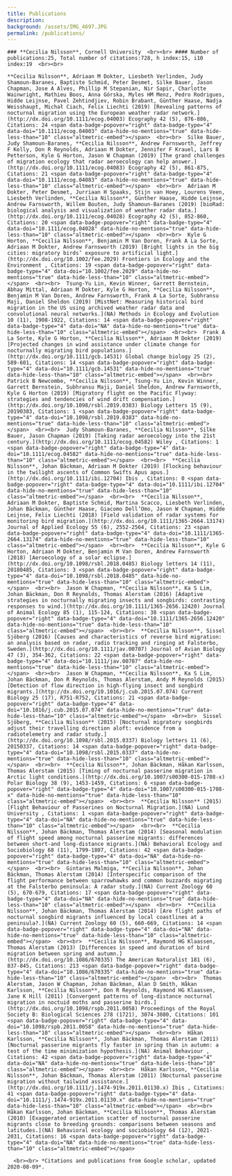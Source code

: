 ```yaml
---
title: Publications
description: 
background: /assets/IMG_4697.JPG
permalink: /publications/
---
```

<script type='text/javascript' src='https://d1bxh8uas1mnw7.cloudfront.net/assets/embed.js'></script>
    ### **Cecilia Nilsson**, Cornell University  <br><br> #### Number of publications:25, Total number of citations:728, h index:15, i10 index:19  <br><br> 

    **Cecilia Nilsson**, Adriaan M Dokter, Liesbeth Verlinden, Judy Shamoun‐Baranes, Baptiste Schmid, Peter Desmet, Silke Bauer, Jason Chapman, Jose A Alves, Phillip M Stepanian, Nir Sapir, Charlotte Wainwright, Mathieu Boos, Anna Górska, Myles HM Menz, Pedro Rodrigues, Hidde Leijnse, Pavel Zehtindjiev, Robin Brabant, Günther Haase, Nadja Weisshaupt, Michał Ciach, Felix Liechti (2019) [Revealing patterns of nocturnal migration using the European weather radar network.](http://dx.doi.org/10.1111/ecog.04003) Ecography 42 (5), 876-886, Citations: 24 <span data-badge-popover="right" data-badge-type="4" data-doi="10.1111/ecog.04003" data-hide-no-mentions="true" data-hide-less-than="10" class="altmetric-embed"></span>  <br><br>  Silke Bauer, Judy Shamoun‐Baranes, **Cecilia Nilsson**, Andrew Farnsworth, Jeffrey F Kelly, Don R Reynolds, Adriaan M Dokter, Jennifer F Krauel, Lars B Petterson, Kyle G Horton, Jason W Chapman (2019) [The grand challenges of migration ecology that radar aeroecology can help answer.](http://dx.doi.org/10.1111/ecog.04083) Ecography 42 (5), 861-875, Citations: 21 <span data-badge-popover="right" data-badge-type="4" data-doi="10.1111/ecog.04083" data-hide-no-mentions="true" data-hide-less-than="10" class="altmetric-embed"></span>  <br><br>  Adriaan M Dokter, Peter Desmet, Jurriaan H Spaaks, Stijn van Hoey, Lourens Veen, Liesbeth Verlinden, **Cecilia Nilsson**, Günther Haase, Hidde Leijnse, Andrew Farnsworth, Willem Bouten, Judy Shamoun‐Baranes (2019) [bioRad: biological analysis and visualization of weather radar data.](http://dx.doi.org/10.1111/ecog.04028) Ecography 42 (5), 852-860, Citations: 20 <span data-badge-popover="right" data-badge-type="4" data-doi="10.1111/ecog.04028" data-hide-no-mentions="true" data-hide-less-than="10" class="altmetric-embed"></span>  <br><br>  Kyle G Horton, **Cecilia Nilsson**, Benjamin M Van Doren, Frank A La Sorte, Adriaan M Dokter, Andrew Farnsworth (2019) [Bright lights in the big cities: migratory birds’ exposure to artificial light.](http://dx.doi.org/10.1002/fee.2029) Frontiers in Ecology and the Environment , Citations: 19 <span data-badge-popover="right" data-badge-type="4" data-doi="10.1002/fee.2029" data-hide-no-mentions="true" data-hide-less-than="10" class="altmetric-embed"></span>  <br><br>  Tsung‐Yu Lin, Kevin Winner, Garrett Bernstein, Abhay Mittal, Adriaan M Dokter, Kyle G Horton, **Cecilia Nilsson**, Benjamin M Van Doren, Andrew Farnsworth, Frank A La Sorte, Subhransu Maji, Daniel Sheldon (2019) [MistNet: Measuring historical bird migration in the US using archived weather radar data and convolutional neural networks.](NA) Methods in Ecology and Evolution 10 (11), 1908-1922, Citations: 14 <span data-badge-popover="right" data-badge-type="4" data-doi="NA" data-hide-no-mentions="true" data-hide-less-than="10" class="altmetric-embed"></span>  <br><br>  Frank A La Sorte, Kyle G Horton, **Cecilia Nilsson**, Adriaan M Dokter (2019) [Projected changes in wind assistance under climate change for nocturnally migrating bird populations.](http://dx.doi.org/10.1111/gcb.14531) Global change biology 25 (2), 589-601, Citations: 14 <span data-badge-popover="right" data-badge-type="4" data-doi="10.1111/gcb.14531" data-hide-no-mentions="true" data-hide-less-than="10" class="altmetric-embed"></span>  <br><br>  Patrick B Newcombe, **Cecilia Nilsson**, Tsung-Yu Lin, Kevin Winner, Garrett Bernstein, Subhransu Maji, Daniel Sheldon, Andrew Farnsworth, Kyle G Horton (2019) [Migratory flight on the Pacific Flyway: strategies and tendencies of wind drift compensation.](http://dx.doi.org/10.1098/rsbl.2019.0383) Biology Letters 15 (9), 20190383, Citations: 1 <span data-badge-popover="right" data-badge-type="4" data-doi="10.1098/rsbl.2019.0383" data-hide-no-mentions="true" data-hide-less-than="10" class="altmetric-embed"></span>  <br><br>  Judy Shamoun-Baranes, **Cecilia Nilsson**, Silke Bauer, Jason Chapman (2019) [Taking radar aeroecology into the 21st century.](http://dx.doi.org/10.1111/ecog.04582) Wiley , Citations: 1 <span data-badge-popover="right" data-badge-type="4" data-doi="10.1111/ecog.04582" data-hide-no-mentions="true" data-hide-less-than="10" class="altmetric-embed"></span>  <br><br>  **Cecilia Nilsson**, Johan Bäckman, Adriaan M Dokter (2019) [Flocking behaviour in the twilight ascents of Common Swifts Apus apus.](http://dx.doi.org/10.1111/ibi.12704) Ibis , Citations: 0 <span data-badge-popover="right" data-badge-type="4" data-doi="10.1111/ibi.12704" data-hide-no-mentions="true" data-hide-less-than="10" class="altmetric-embed"></span>  <br><br>  **Cecilia Nilsson**, Adriaan M Dokter, Baptiste Schmid, Martina Scacco, Liesbeth Verlinden, Johan Bäckman, Günther Haase, Giacomo Dell’Omo, Jason W Chapman, Hidde Leijnse, Felix Liechti (2018) [Field validation of radar systems for monitoring bird migration.](http://dx.doi.org/10.1111/1365-2664.13174) Journal of Applied Ecology 55 (6), 2552-2564, Citations: 23 <span data-badge-popover="right" data-badge-type="4" data-doi="10.1111/1365-2664.13174" data-hide-no-mentions="true" data-hide-less-than="10" class="altmetric-embed"></span>  <br><br>  **Cecilia Nilsson**, Kyle G Horton, Adriaan M Dokter, Benjamin M Van Doren, Andrew Farnsworth (2018) [Aeroecology of a solar eclipse.](http://dx.doi.org/10.1098/rsbl.2018.0485) Biology letters 14 (11), 20180485, Citations: 3 <span data-badge-popover="right" data-badge-type="4" data-doi="10.1098/rsbl.2018.0485" data-hide-no-mentions="true" data-hide-less-than="10" class="altmetric-embed"></span>  <br><br>  Jason W Chapman, **Cecilia Nilsson**, Ka S Lim, Johan Bäckman, Don R Reynolds, Thomas Alerstam (2016) [Adaptive strategies in nocturnally migrating insects and songbirds: contrasting responses to wind.](http://dx.doi.org/10.1111/1365-2656.12420) Journal of Animal Ecology 85 (1), 115-124, Citations: 38 <span data-badge-popover="right" data-badge-type="4" data-doi="10.1111/1365-2656.12420" data-hide-no-mentions="true" data-hide-less-than="10" class="altmetric-embed"></span>  <br><br>  **Cecilia Nilsson**, Sissel Sjöberg (2016) [Causes and characteristics of reverse bird migration: an analysis based on radar, radio tracking and ringing at Falsterbo, Sweden.](http://dx.doi.org/10.1111/jav.00707) Journal of Avian Biology 47 (3), 354-362, Citations: 22 <span data-badge-popover="right" data-badge-type="4" data-doi="10.1111/jav.00707" data-hide-no-mentions="true" data-hide-less-than="10" class="altmetric-embed"></span>  <br><br>  Jason W Chapman, **Cecilia Nilsson**, Ka S Lim, Johan Bäckman, Don R Reynolds, Thomas Alerstam, Andy M Reynolds (2015) [Detection of flow direction in high-flying insect and songbird migrants.](http://dx.doi.org/10.1016/j.cub.2015.07.074) Current Biology 25 (17), R751-R752, Citations: 21 <span data-badge-popover="right" data-badge-type="4" data-doi="10.1016/j.cub.2015.07.074" data-hide-no-mentions="true" data-hide-less-than="10" class="altmetric-embed"></span>  <br><br>  Sissel Sjöberg, **Cecilia Nilsson** (2015) [Nocturnal migratory songbirds adjust their travelling direction aloft: evidence from a radiotelemetry and radar study.](http://dx.doi.org/10.1098/rsbl.2015.0337) Biology letters 11 (6), 20150337, Citations: 14 <span data-badge-popover="right" data-badge-type="4" data-doi="10.1098/rsbl.2015.0337" data-hide-no-mentions="true" data-hide-less-than="10" class="altmetric-embed"></span>  <br><br>  **Cecilia Nilsson**, Johan Bäckman, Håkan Karlsson, Thomas Alerstam (2015) [Timing of nocturnal passerine migration in Arctic light conditions.](http://dx.doi.org/10.1007/s00300-015-1708-x) Polar Biology 38 (9), 1453-1459, Citations: 6 <span data-badge-popover="right" data-badge-type="4" data-doi="10.1007/s00300-015-1708-x" data-hide-no-mentions="true" data-hide-less-than="10" class="altmetric-embed"></span>  <br><br>  **Cecilia Nilsson** (2015) [Flight Behaviour of Passerines on Nocturnal Migration.](NA) Lund University , Citations: 1 <span data-badge-popover="right" data-badge-type="4" data-doi="NA" data-hide-no-mentions="true" data-hide-less-than="10" class="altmetric-embed"></span>  <br><br>  **Cecilia Nilsson**, Johan Bäckman, Thomas Alerstam (2014) [Seasonal modulation of flight speed among nocturnal passerine migrants: differences between short-and long-distance migrants.](NA) Behavioral Ecology and Sociobiology 68 (11), 1799-1807, Citations: 42 <span data-badge-popover="right" data-badge-type="4" data-doi="NA" data-hide-no-mentions="true" data-hide-less-than="10" class="altmetric-embed"></span>  <br><br>  Gintaras Malmiga, **Cecilia Nilsson**, Johan Bäckman, Thomas Alerstam (2014) [Interspecific comparison of the flight performance between sparrowhawks and common buzzards migrating at the Falsterbo peninsula: A radar study.](NA) Current Zoology 60 (5), 670-679, Citations: 17 <span data-badge-popover="right" data-badge-type="4" data-doi="NA" data-hide-no-mentions="true" data-hide-less-than="10" class="altmetric-embed"></span>  <br><br>  **Cecilia Nilsson**, Johan Bäckman, Thomas Alerstam (2014) [Are flight paths of nocturnal songbird migrants influenced by local coastlines at a peninsula?.](NA) Current Zoology 60 (5), 660-669, Citations: 14 <span data-badge-popover="right" data-badge-type="4" data-doi="NA" data-hide-no-mentions="true" data-hide-less-than="10" class="altmetric-embed"></span>  <br><br>  **Cecilia Nilsson**, Raymond HG Klaassen, Thomas Alerstam (2013) [Differences in speed and duration of bird migration between spring and autumn.](http://dx.doi.org/10.1086/670335) The American Naturalist 181 (6), 837-845, Citations: 213 <span data-badge-popover="right" data-badge-type="4" data-doi="10.1086/670335" data-hide-no-mentions="true" data-hide-less-than="10" class="altmetric-embed"></span>  <br><br>  Thomas Alerstam, Jason W Chapman, Johan Bäckman, Alan D Smith, Håkan Karlsson, **Cecilia Nilsson**, Don R Reynolds, Raymond HG Klaassen, Jane K Hill (2011) [Convergent patterns of long-distance nocturnal migration in noctuid moths and passerine birds.](http://dx.doi.org/10.1098/rspb.2011.0058) Proceedings of the Royal Society B: Biological Sciences 278 (1721), 3074-3080, Citations: 101 <span data-badge-popover="right" data-badge-type="4" data-doi="10.1098/rspb.2011.0058" data-hide-no-mentions="true" data-hide-less-than="10" class="altmetric-embed"></span>  <br><br>  Håkan Karlsson, **Cecilia Nilsson**, Johan Bäckman, Thomas Alerstam (2011) [Nocturnal passerine migrants fly faster in spring than in autumn: a test of the time minimization hypothesis.](NA) Animal Behaviour , Citations: 42 <span data-badge-popover="right" data-badge-type="4" data-doi="NA" data-hide-no-mentions="true" data-hide-less-than="10" class="altmetric-embed"></span>  <br><br>  Håkan Karlsson, **Cecilia Nilsson**, Johan Bäckman, Thomas Alerstam (2011) [Nocturnal passerine migration without tailwind assistance.](http://dx.doi.org/10.1111/j.1474-919x.2011.01130.x) Ibis , Citations: 41 <span data-badge-popover="right" data-badge-type="4" data-doi="10.1111/j.1474-919x.2011.01130.x" data-hide-no-mentions="true" data-hide-less-than="10" class="altmetric-embed"></span>  <br><br>  Håkan Karlsson, Johan Bäckman, **Cecilia Nilsson**, Thomas Alerstam (2010) [Exaggerated orientation scatter of nocturnal passerine migrants close to breeding grounds: comparisons between seasons and latitudes.](NA) Behavioral ecology and sociobiology 64 (12), 2021-2031, Citations: 16 <span data-badge-popover="right" data-badge-type="4" data-doi="NA" data-hide-no-mentions="true" data-hide-less-than="10" class="altmetric-embed"></span>

      <br><br> *Citations and publications from Google scholar, updated 2020-08-09*.
